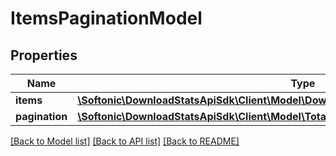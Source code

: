 # ItemsPaginationModel

## Properties
Name | Type | Description | Notes
------------ | ------------- | ------------- | -------------
**items** | [**\Softonic\DownloadStatsApiSdk\Client\Model\DownloadStats[]**](DownloadStats.md) |  | [optional] 
**pagination** | [**\Softonic\DownloadStatsApiSdk\Client\Model\TotalItemsPagePerPageTotalPagesNextModel**](TotalItemsPagePerPageTotalPagesNextModel.md) |  | [optional] 

[[Back to Model list]](../README.md#documentation-for-models) [[Back to API list]](../README.md#documentation-for-api-endpoints) [[Back to README]](../README.md)


